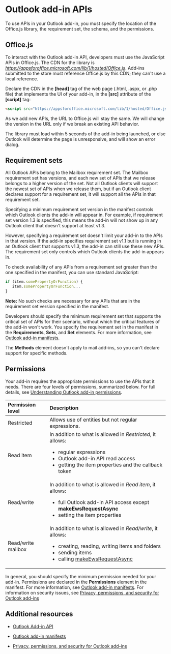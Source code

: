 
# Outlook add-in APIs

To use APIs in your Outlook add-in, you must specify the location of the Office.js library, the requirement set, the schema, and the permissions.

## Office.js

To interact with the Outlook add-in API, developers must use the JavaScript APIs in Office.js. The CDN for the library is  _https://appsforoffice.microsoft.com/lib/1/hosted/Office.js_. Add-ins submitted to the store must reference Office.js by this CDN; they can't use a local reference. 

Declare the CDN in the **[head]** tag of the web page (.html, .aspx, or .php file) that implements the UI of your add-in, in the **[src]** attribute of the **[script]** tag:


```HTML
<script src="https://appsforoffice.microsoft.com/lib/1/hosted/Office.js" type="text/javascript"></script>
```

As we add new APIs, the URL to Office.js will stay the same. We will change the version in the URL only if we break an existing API behavior.

The library must load within 5 seconds of the add-in being launched, or else Outlook will determine the page is unresponsive, and will show an error dialog.


## Requirement sets

All Outlook APIs belong to the Mailbox requirement set. The Mailbox requirement set has versions, and each new set of APIs that we release belongs to a higher version of the set. Not all Outlook clients will support the newest set of APIs when we release them, but if an Outlook client declares support for a requirement set, it will support all the APIs in that requirement set. 

Specifying a minimum requirement set version in the manifest controls which Outlook clients the add-in will appear in. For example, if requirement set version 1.3 is specified, this means the add-in will not show up in any Outlook client that doesn't support at least v1.3. 

However, specifying a requirement set doesn't limit your add-in to the APIs in that version. If the add-in specifies requirement set v1.1 but is running in an Outlook client that supports v1.3, the add-in can still use these new APIs. The requirement set only controls which Outlook clients the add-in appears in.

To check availability of any APIs from a requirement set greater than the one specified in the manifest, you can use standard JavaScript:




```js
if (item.somePropertyOrFunction) {
   item.somePropertyOrFunction...  
}
```

**Note:** No such checks are necessary for any APIs that are in the requirement set version specified in the manifest.

Developers should specify the minimum requirement set that supports the critical set of APIs for their scenario, without which the critical features of the add-in won't work. You specify the requirement set in the manifest in the  **Requirements**, **Sets**, and **Set** elements. For more information, see [Outlook add-in manifests](../outlook/manifests/manifests.md).

The  **Methods** element doesn't apply to mail add-ins, so you can't declare support for specific methods.


## Permissions

Your add-in requires the appropriate permissions to use the APIs that it needs. There are four levels of permissions, summarized below. For full details, see [Understanding Outlook add-in permissions](../outlook/understanding-outlook-add-in-permissions.md).


|**Permission level**|**Description**|
|:-----|:-----|
|Restricted|Allows use of entities but not regular expressions.|
|Read item|In addition to what is allowed in  _Restricted_, it allows:<ul><li>regular expressions</li><li>Outlook add-in API read access</li><li>getting the item properties and the callback token</li></ul>|
|Read/write|In addition to what is allowed in  _Read item_, it allows:<ul><li>full Outlook add-in API access except <b>makeEwsRequestAsync</b></li><li>setting the item properties</li></ul>|
|Read/write mailbox|In addition to what is allowed in  _Read/write_, it allows:<ul><li>creating, reading, writing items and folders</li><li>sending items</li><li>calling [makeEwsRequestAsync](../../reference/outlook/Office.context.mailbox.md#makeewsrequestasyncdata-callback-usercontext)</li></ul>|
In general, you should specify the minimum permission needed for your add-in. Permissions are declared in the  **Permissions** element in the manifest. For more information, see [Outlook add-in manifests](../outlook/manifests/manifests.md). For information on security issues, see [Privacy, permissions, and security for Outlook add-ins](../outlook/../../docs/develop/privacy-and-security.md)


## Additional resources



- [Outlook Add-in API](../../reference/outlook/index.md)
    
- [Outlook add-in manifests](../outlook/manifests/manifests.md)
    
- [Privacy, permissions, and security for Outlook add-ins](../outlook/../../docs/develop/privacy-and-security.md)
    
